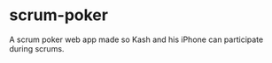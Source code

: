 scrum-poker
===========

A scrum poker web app made so Kash and his iPhone can participate during scrums.
